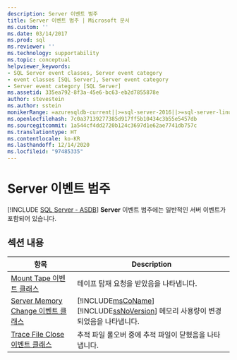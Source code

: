 ```yaml
---
description: Server 이벤트 범주
title: Server 이벤트 범주 | Microsoft 문서
ms.custom: ''
ms.date: 03/14/2017
ms.prod: sql
ms.reviewer: ''
ms.technology: supportability
ms.topic: conceptual
helpviewer_keywords:
- SQL Server event classes, Server event category
- event classes [SQL Server], Server event category
- Server event category [SQL Server]
ms.assetid: 335ea792-8f3a-45e6-bc63-eb2d7855878e
author: stevestein
ms.author: sstein
monikerRange: =azuresqldb-current||>=sql-server-2016||>=sql-server-linux-2017||=azuresqldb-mi-current
ms.openlocfilehash: 7c0a37139277385d917ff5b10434c3b55e5457db
ms.sourcegitcommit: 1a544cf4dd2720b124c3697d1e62ae7741db757c
ms.translationtype: HT
ms.contentlocale: ko-KR
ms.lasthandoff: 12/14/2020
ms.locfileid: "97485335"
---
```

# <a name="server-event-category"></a>Server 이벤트 범주
[!INCLUDE [SQL Server - ASDB](../../includes/applies-to-version/sql-asdb.md)]
  **Server** 이벤트 범주에는 일반적인 서버 이벤트가 포함되어 있습니다.  
  
## <a name="in-this-section"></a>섹션 내용  
  
|항목|Description|  
|-----------|-----------------|  
|[Mount Tape 이벤트 클래스](../../relational-databases/event-classes/mount-tape-event-class.md)|테이프 탑재 요청을 받았음을 나타냅니다.|  
|[Server Memory Change 이벤트 클래스](../../relational-databases/event-classes/server-memory-change-event-class.md)|[!INCLUDE[msCoName](../../includes/msconame-md.md)] [!INCLUDE[ssNoVersion](../../includes/ssnoversion-md.md)] 메모리 사용량이 변경되었음을 나타냅니다.|  
|[Trace File Close 이벤트 클래스](../../relational-databases/event-classes/trace-file-close-event-class.md)|추적 파일 롤오버 중에 추적 파일이 닫혔음을 나타냅니다.|  
  
  

